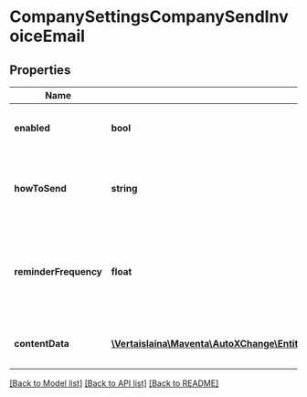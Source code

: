 # CompanySettingsCompanySendInvoiceEmail

## Properties
Name | Type | Description | Notes
------------ | ------------- | ------------- | -------------
**enabled** | **bool** | Describe if send via email is enabled | [optional] 
**howToSend** | **string** | Describe which method to use to send invoices via email. | [optional] 
**reminderFrequency** | **float** | Describes the frequency of email reminder’s for open invoices in days. | [optional] 
**contentData** | [**\Vertaislaina\Maventa\AutoXChange\Entity\CompanySettingsCompanySendInvoiceEmailContentData**](CompanySettingsCompanySendInvoiceEmailContentData.md) | Define the content to be added to the email | [optional] 

[[Back to Model list]](../README.md#documentation-for-models) [[Back to API list]](../README.md#documentation-for-api-endpoints) [[Back to README]](../README.md)


